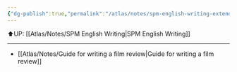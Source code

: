 ```yaml
---
{"dg-publish":true,"permalink":"/atlas/notes/spm-english-writing-extended-essay/"}
---
```


⬆️UP: [[Atlas/Notes/SPM English Writing\|SPM English Writing]]

---

- [[Atlas/Notes/Guide for writing a film review\|Guide for writing a film review]]